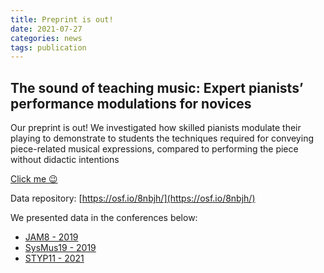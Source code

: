 ```yaml
---
title: Preprint is out!
date: 2021-07-27
categories: news
tags: publication
---
```

## The sound of teaching music: Expert pianists’ performance modulations for novices

Our preprint is out! We investigated how skilled pianists modulate their playing to demonstrate to students the techniques required for conveying piece-related musical expressions, compared to performing the piece without didactic intentions

[Click me 😉](https://psyarxiv.com/wzuyj/)

Data repository: [https://osf.io/8nbjh/](https://osf.io/8nbjh/)

We presented data in the conferences below:
- [JAM8 - 2019](https://atsukotominaga.com/2019/04/08/jam8/)
- [SysMus19 - 2019](https://atsukotominaga.com/2019/06/09/sysmus19/)
- [STYP11 - 2021](https://atsukotominaga.com/2021/01/19/styp21/)